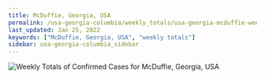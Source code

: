 ```yaml
---
title: McDuffie, Georgia, USA
permalink: /usa-georgia-columbia/weekly_totals/usa-georgia-mcduffie-weekly_totals.html
last_updated: Jan 25, 2022
keywords: ["McDuffie, Georgia, USA", "weekly totals"]
sidebar: usa-georgia-columbia_sidebar
---
```


![Weekly Totals of Confirmed Cases for McDuffie, Georgia, USA](/covid_tracker/images/graphs/usa-georgia-mcduffie-weekly_totals_graph.png)
